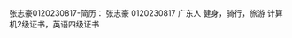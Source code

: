 <!DOCTYPE html>
<html>
  <head>
    <meta charest='UTF-8'/>
    <type>张志豪0120230817-简历：</type>
  </head>
  <body>
    张志豪
    0120230817
    广东人
    健身，骑行，旅游
    计算机2级证书，英语四级证书
  </body>
</html>
